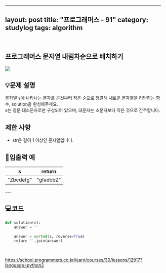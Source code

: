 ﻿
---
layout: post
title: "프로그래머스 - 91"
category: studylog
tags: algorithm
---

<br>

## 프로그래머스 문자열 내림차순으로 배치하기


![](https://velog.velcdn.com/images/dlsdud9098/post/e1464da6-734f-4172-a5d3-8df73b71a328/image.png)
## 💡문제 설명
문자열 s에 나타나는 문자를 큰것부터 작은 순으로 정렬해 새로운 문자열을 리턴하는 함수, solution을 완성해주세요.<br/>s는 영문 대소문자로만 구성되어 있으며, 대문자는 소문자보다 작은 것으로 간주합니다.


## 제한 사항
* str은 길이 1 이상인 문자열입니다.




## 🔢입출력 예




<table><thead><tr><th>s</th><th>return</th></tr></thead><tbody><tr><td>"Zbcdefg"</td><td>"gfedcbZ"</td></tr></tbody>
</table>
---


## 💻코드


```python
def solution(s):
    answer = ''
    
    answer = sorted(s, reverse=True)
    return ''.join(answer)
```
    


https://school.programmers.co.kr/learn/courses/30/lessons/12917?language=python3
